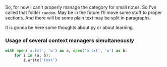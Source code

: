 So, for now I can't properly manage the category for small notes. So I've called that folder `random`. May be in the future I'll move some stuff to proper sections. And there will be some plain text may be split in paragraphs.

It is gonna be here some thoughts about py or about learning.

### Usage of several context managers simultaneously
```python
with open('a.txt', 'w') as a, open('b.txt', 'w') as b:
    for i in (a, b):
        i.write('text')
```
